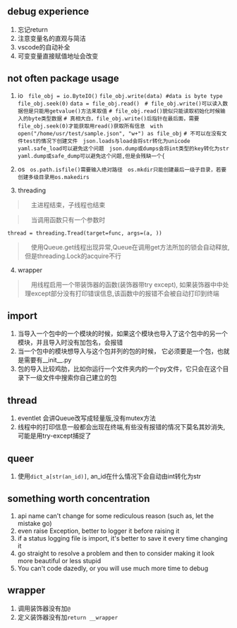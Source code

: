 ## debug experience
1. 忘记return
2. 注意变量名的直观与简洁
3. vscode的自动补全
4. 可变变量直接赋值地址会改变



## not often package usage
1. io
&#160;
`file_obj = io.ByteIO()`
`file_obj.write(data) #data is byte type`
`file_obj.seek(0)`
`data = file_obj.read()`
&#160;
`# file_obj.write()可以读入数据但是只能用getvalue()方法来取值`
`# file_obj.read()貌似只能读取初始化时候输入的byte类型数据`
`# 真相大白，file_obj.write()后指针在最后面，需要file_obj.seek(0)才能获取用read()获取所有信息`
&#160;
`with open("/home/usr/test/sample.json", "w+") as file_obj`
`# 不可以在没有文件test的情况下创建文件`
&#160;
`json.loads与load会将str转化为unicode`
`yaml.safe_load可以避免这个问题`
&#160;
`json.dump或dumps会将int类型的key转化为str `
`yaml.dump或safe_dump可以避免这个问题,但是会残缺一个{`

2. os
&#160;
`os.path.isfile()需要输入绝对路径`
&#160;
`os.mkdir只能创建最后一级子目录，若要创建多级目录用os.makedirs`

&#160;
3. threading
> &emsp;主进程结束，子线程也结束

> &emsp;当调用函数只有一个参数时

`thread = threading.Tread(target=func, args=(a, ))`

> &emsp;使用Queue.get线程出现异常,Queue在调用get方法所加的锁会自动释放,但是threading.Lock的acquire不行

4. wrapper
> &emsp;用线程启用一个带装饰器的函数(装饰器带try except), 如果装饰器中中处理except部分没有打印错误信息,该函数中的报错不会被自动打印到终端

## import
1. 当导入一个包中的一个模块的时候，如果这个模块也导入了这个包中的另一个模块，并且导入时没有加包名，会报错
2. 当一个包中的模块想导入与这个包并列的包的时候， 它必须要是一个包，也就是需要有__init__.py
3. 包的导入比较鸡肋，比如你运行一个文件夹内的一个py文件，它只会在这个目录下一级文件中搜索你自己建立的包

## thread
1. eventlet 会讲Queue改写成轻量版,没有mutex方法
2. 线程中的打印信息一般都会出现在终端,有些没有报错的情况下莫名其妙消失,可能是用try-except捕捉了

## queer

1. 使用`dict_a[str(an_id)]`, an_id在什么情况下会自动由int转化为str

## something worth concentration
1. api name can't change for some rediculous reason (such as, let the mistake go)
2. even raise Exception, better to logger it before raising it
3. if a status logging file is import, it's better to save it every time changing it
4. go straight to resolve a problem and then to consider making it look more beautiful or less stupid
5. You can't code dazedly, or you will use much more time to debug

## wrapper
1. 调用装饰器没有加`@`
2. 定义装饰器没有加`return __wrapper`

